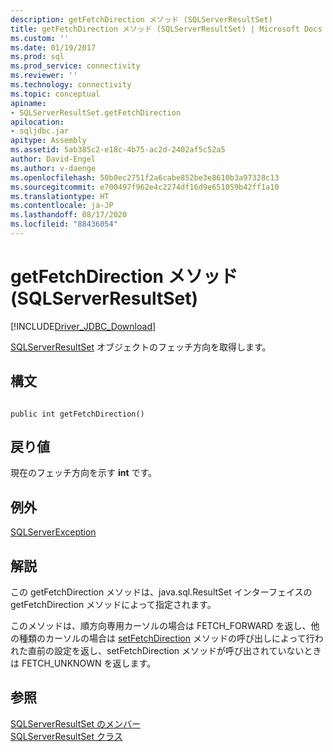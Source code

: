 ```yaml
---
description: getFetchDirection メソッド (SQLServerResultSet)
title: getFetchDirection メソッド (SQLServerResultSet) | Microsoft Docs
ms.custom: ''
ms.date: 01/19/2017
ms.prod: sql
ms.prod_service: connectivity
ms.reviewer: ''
ms.technology: connectivity
ms.topic: conceptual
apiname:
- SQLServerResultSet.getFetchDirection
apilocation:
- sqljdbc.jar
apitype: Assembly
ms.assetid: 5ab385c2-e18c-4b75-ac2d-2402af5c52a5
author: David-Engel
ms.author: v-daenge
ms.openlocfilehash: 50b0ec2751f2a6cabe852be3e8610b3a97328c13
ms.sourcegitcommit: e700497f962e4c2274df16d9e651059b42ff1a10
ms.translationtype: HT
ms.contentlocale: ja-JP
ms.lasthandoff: 08/17/2020
ms.locfileid: "88436054"
---
```

# <a name="getfetchdirection-method-sqlserverresultset"></a>getFetchDirection メソッド (SQLServerResultSet)
[!INCLUDE[Driver_JDBC_Download](../../../includes/driver_jdbc_download.md)]

  [SQLServerResultSet](../../../connect/jdbc/reference/sqlserverresultset-class.md) オブジェクトのフェッチ方向を取得します。  
  
## <a name="syntax"></a>構文  
  
```  
  
public int getFetchDirection()  
```  
  
## <a name="return-value"></a>戻り値  
 現在のフェッチ方向を示す **int** です。  
  
## <a name="exceptions"></a>例外  
 [SQLServerException](../../../connect/jdbc/reference/sqlserverexception-class.md)  
  
## <a name="remarks"></a>解説  
 この getFetchDirection メソッドは、java.sql.ResultSet インターフェイスの getFetchDirection メソッドによって指定されます。  
  
 このメソッドは、順方向専用カーソルの場合は FETCH_FORWARD を返し、他の種類のカーソルの場合は [setFetchDirection](../../../connect/jdbc/reference/setfetchdirection-method-sqlserverresultset.md) メソッドの呼び出しによって行われた直前の設定を返し、setFetchDirection メソッドが呼び出されていないときは FETCH_UNKNOWN を返します。  
  
## <a name="see-also"></a>参照  
 [SQLServerResultSet のメンバー](../../../connect/jdbc/reference/sqlserverresultset-members.md)   
 [SQLServerResultSet クラス](../../../connect/jdbc/reference/sqlserverresultset-class.md)  
  
  
